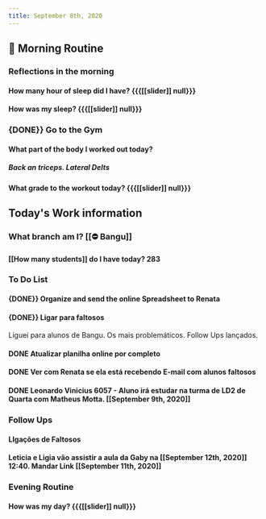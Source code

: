 ```yaml
---
title: September 8th, 2020
---
```


## 🌄 **Morning Routine**
### __Reflections in the morning__
#### How many hour of sleep did I have? {{{[[slider]] null}}}

#### How was my sleep? {{{[[slider]] null}}}

### {DONE}} Go to the Gym
#### What part of the body I worked out today? 
##### Back an triceps. Lateral Delts

#### What grade to the workout today? {{{[[slider]] null}}}

## **Today's Work information**
### What branch am I? [[⛔ Bangu]]
#### [[How many students]] do I have today? 283

### **To Do List**
#### {DONE}} Organize and send the online Spreadsheet to Renata

#### {DONE}} Ligar para faltosos
Liguei para alunos de Bangu. Os mais problemáticos. Follow Ups lançados.

#### DONE Atualizar planilha online por completo

#### DONE Ver com Renata se ela está recebendo E-mail com alunos faltosos

#### DONE Leonardo Vinicius 6057 - Aluno irá estudar na turma de LD2 de Quarta com Matheus Motta. [[September 9th, 2020]]

### **Follow Ups** 
#### LIgações de Faltosos

#### Leticia e Ligia vão assistir a aula da Gaby na [[September 12th, 2020]] 12:40. Mandar Link [[September 11th, 2020]]

### **Evening Routine**
#### How was my day? {{{[[slider]] null}}}

